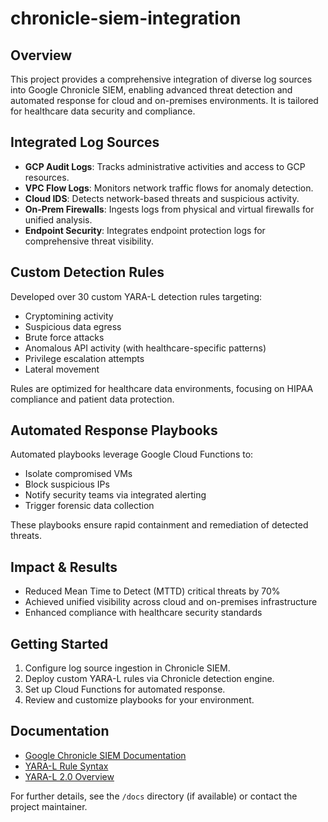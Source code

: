 # chronicle-siem-integration
## Overview

This project provides a comprehensive integration of diverse log sources into Google Chronicle SIEM, enabling advanced threat detection and automated response for cloud and on-premises environments. It is tailored for healthcare data security and compliance.

## Integrated Log Sources

- **GCP Audit Logs**: Tracks administrative activities and access to GCP resources.
- **VPC Flow Logs**: Monitors network traffic flows for anomaly detection.
- **Cloud IDS**: Detects network-based threats and suspicious activity.
- **On-Prem Firewalls**: Ingests logs from physical and virtual firewalls for unified analysis.
- **Endpoint Security**: Integrates endpoint protection logs for comprehensive threat visibility.

## Custom Detection Rules

Developed over 30 custom YARA-L detection rules targeting:
- Cryptomining activity
- Suspicious data egress
- Brute force attacks
- Anomalous API activity (with healthcare-specific patterns)
- Privilege escalation attempts
- Lateral movement

Rules are optimized for healthcare data environments, focusing on HIPAA compliance and patient data protection.

## Automated Response Playbooks

Automated playbooks leverage Google Cloud Functions to:
- Isolate compromised VMs
- Block suspicious IPs
- Notify security teams via integrated alerting
- Trigger forensic data collection

These playbooks ensure rapid containment and remediation of detected threats.

## Impact & Results

- Reduced Mean Time to Detect (MTTD) critical threats by 70%
- Achieved unified visibility across cloud and on-premises infrastructure
- Enhanced compliance with healthcare security standards

## Getting Started

1. Configure log source ingestion in Chronicle SIEM.
2. Deploy custom YARA-L rules via Chronicle detection engine.
3. Set up Cloud Functions for automated response.
4. Review and customize playbooks for your environment.

## Documentation

- [Google Chronicle SIEM Documentation](https://cloud.google.com/chronicle/docs)
- [YARA-L Rule Syntax](https://cloud.google.com/chronicle/docs/detection/yara-l-2-0-syntax)
- [YARA-L 2.0 Overview](https://cloud.google.com/chronicle/docs/detection/yara-l-2-0-overview)

For further details, see the `/docs` directory (if available) or contact the project maintainer.
